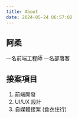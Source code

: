 ```yaml
---
title: About
date: 2024-05-24 06:57:02
---
```


## 阿柔

一名前端工程師
一名部落客

## 接案項目

1. 前端開發
2. UI/UX 設計
3. 自媒體接案 (食衣住行)
